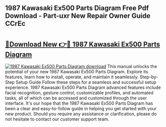 ## 1987 Kawasaki Ex500 Parts Diagram Free Pdf Download - Part-uxr New Repair Owner Guide CCrEc

# <h2><a href="http://dfp5nx.blite.top/?on=1987+Kawasaki+Ex500+Parts+Diagram">🔗Download New 👉🔴 1987 Kawasaki Ex500 Parts Diagram</a></h2>

[![1987 Kawasaki Ex500 Parts Diagram download](https://i.imgur.com/lujVjoI.png)](http://dfp5nx.blite.top/?on=1987+Kawasaki+Ex500+Parts+Diagram)
This manual unlocks the potential of your new 1987 Kawasaki Ex500 Parts Diagram. Explore its features, learn how to install, operate, and maintain it seamlessly. Step-by-Step Setup Guide Follow these steps for a seamless and successful setup experience. 1987 Kawasaki Ex500 Parts Diagram advanced features include facial recognition, gesture control, customizable profiles, and automated tasks, all of which can be accessed and customized through the user interface. It's our hope that the 1987 Kawasaki Ex500 Parts Diagram has been a clear and easy-to-follow guide in helping you get started with your new product. Should you require any assistance or clarification, please do not hesitate to contact our customer support team.
